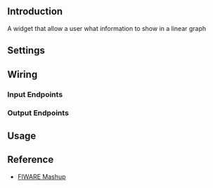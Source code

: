 ## Introduction

A widget that allow a user what information to show in a linear graph

## Settings

## Wiring

### Input Endpoints

### Output Endpoints

## Usage

## Reference

- [FIWARE Mashup](https://mashup.lab.fiware.org/)
